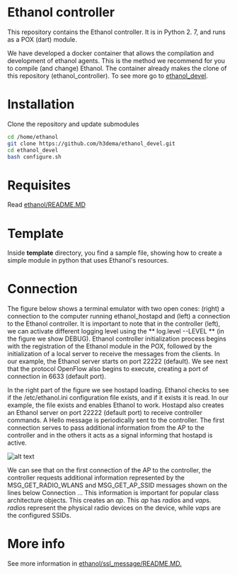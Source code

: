 # Ethanol controller
This repository contains the Ethanol controller. It is in Python 2. 7, and runs as a POX (dart) module.

We have developed a docker container that allows the compilation and development of ethanol agents. This is the method we recommend for you to compile (and change) Ethanol. The container already makes the clone of this repository (ethanol_controller). To see more go to [ethanol_devel](https://github.com/h3dema/ethanol_devel).

# Installation #

Clone the repository and update submodules
```bash
cd /home/ethanol
git clone https://github.com/h3dema/ethanol_devel.git
cd ethanol_devel
bash configure.sh
```

# Requisites #

Read [ethanol/README.MD](https://github.com/h3dema/ethanol_controller/blob/master/ethanol/README.MD)

# Template #

Inside **template** directory, you find a sample file, showing how to create a simple module in python that uses Ethanol's resources.


# Connection #

The figure below shows a terminal emulator with two open cones: (right) a connection to the computer running ethanol_hostapd and (left) a connection to the Ethanol controller.
It is important to note that in the controller (left), we can activate different logging level using the ** log.level --LEVEL ** (in the figure we show DEBUG).
Ethanol controller initialization process begins with the registration of the Ethanol module in the POX, followed by the initialization of a local server to receive the messages from the clients. In our example, the Ethanol server starts on port 22222 (default).
We see next that the protocol OpenFlow also begins to execute, creating a port of connection in 6633 (default port).

In the right part of the figure we see hostapd loading. Ethanol checks to see if the /etc/ethanol.ini configuration file exists, and if it exists it is read. In our example, the file exists and enables Ethanol to work. Hostapd also creates an Ethanol server on port 22222 (default port) to receive controller commands.
A Hello message is periodically sent to the controller. The first connection serves to pass additional information from the AP to the controller and in the others it acts as a signal informing that hostapd is active.

![alt text](https://github.com/h3dema/ethanol_controller/blob/master/connection.png "Connection Example")

We can see that on the first connection of the AP to the controller, the controller requests additional information represented by the MSG_GET_RADIO_WLANS and MSG_GET_AP_SSID messages shown on the lines below Connection ...
This information is important for popular class architecture objects. This creates an *ap*. This *ap* has *radio*s and *vap*s. *radio*s represent the physical radio devices on the device, while *vap*s are the configured SSIDs.

# More info #

See more information in [ethanol/ssl_message/README.MD.](https://github.com/h3dema/ethanol_controller/blob/master/ethanol/ssl_message/README.MD)
